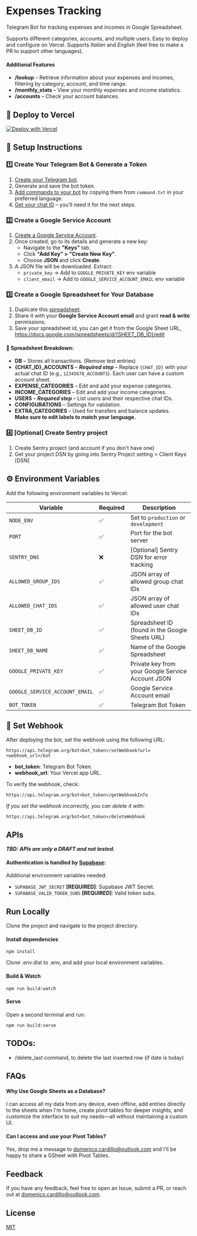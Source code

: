 # Expenses Tracking

Telegram Bot for tracking expenses and incomes in Google Spreadsheet.

Supports different categories, accounts, and multiple users. Easy to deploy and configure on Vercel.
Supports *Italian* and *English* (feel free to make a PR to support other languages).

#### Additional Features
- **/lookup** – Retrieve information about your expenses and incomes, filtering by category, account, and time range.
- **/monthly_stats** – View your monthly expenses and income statistics.
- **/accounts** – Check your account balances.

## 🚀 Deploy to Vercel

[![Deploy with Vercel](https://vercel.com/button)](https://vercel.com/new/clone?repository-url=https%3A%2F%2Fgithub.com%2FDomenicoCardillo%2Fexpenses-tracking&env=NODE_ENV,PORT,SENTRY_DNS,ALLOWED_GROUP_IDS,ALLOWED_CHAT_IDS,SHEET_DB_ID,SHEET_DB_NAME,GOOGLE_PRIVATE_KEY,GOOGLE_SERVICE_ACCOUNT_EMAIL,BOT_TOKEN&project-name=expenses-tracking-bot)

## 🔹 Setup Instructions

### 1️⃣ Create Your Telegram Bot & Generate a Token
1. [Create your Telegram bot](https://core.telegram.org/bots/tutorial#obtain-your-bot-token).
2. Generate and save the bot token.
3. [Add commands to your bot](https://core.telegram.org/bots/tutorial#creating-your-command) by copying them from `command.txt` in your preferred language.
4. [Get your chat ID](https://stackoverflow.com/a/72649378) – you’ll need it for the next steps.


### 2️⃣ Create a Google Service Account
1. [Create a Google Service Account](https://cloud.google.com/iam/docs/service-accounts-create?hl=it#creating).
2. Once created, go to its details and generate a new key:
   - Navigate to the **"Keys"** tab.
   - Click **"Add Key" > "Create New Key"**.
   - Choose **JSON** and click **Create**.
3. A JSON file will be downloaded. Extract:
   - `private_key` → Add to `GOOGLE_PRIVATE_KEY` env variable
   - `client_email` → Add to `GOOGLE_SERVICE_ACCOUNT_EMAIL` env variable

### 3️⃣ Create a Google Spreadsheet for Your Database
1. Duplicate this [spreadsheet](https://docs.google.com/spreadsheets/d/1Zj1h2n2WKjqGinwwyP95C5lf21pC17hA2tV2qMZtL7o/edit?usp=sharing).
2. Share it with your **Google Service Account email** and grant **read & write** permissions.
3. Save your spreadsheet id, you can get it from the Google Sheet URL, https://docs.google.com/spreadsheets/d/{SHEET_DB_ID}/edit

#### 📌 Spreadsheet Breakdown:
- **DB** – Stores all transactions. (Remove test entries)
- **{CHAT_ID}_ACCOUNTS** – ***Required step*** – Replace `{CHAT_ID}` with your actual chat ID (e.g., `12345678_ACCOUNTS`). Each user can have a custom account sheet.
- **EXPENSE_CATEGORIES** – Edit and add your expense categories.
- **INCOME_CATEGORIES** – Edit and add your income categories.
- **USERS** – ***Required step*** – List users and their respective chat IDs.
- **CONFIGURATIONS** – Settings for validation.
- **EXTRA_CATEGORIES** – Used for transfers and balance updates.  
  **Make sure to edit labels to match your language.**

### 4️⃣ [Optional] Create Sentry project
1. Create Sentry project (and account if you don't have one)
2. Get your project DSN by going into Sentry Project setting > Client Keys [DSN]

## ⚙️ Environment Variables  
Add the following environment variables to Vercel:

| Variable                        | Required | Description                                                                                         |
|---------------------------------|----------|-----------------------------------------------------------------------------------------------------|
| `NODE_ENV`                      | ✅       | Set to `production` or `development`                                                                |
| `PORT`                          | ✅       | Port for the bot server                                                                             |
| `SENTRY_DNS`                    | ❌       | [Optional] Sentry DSN for error tracking                                                            |
| `ALLOWED_GROUP_IDS`             | ✅       | JSON array of allowed group chat IDs                                                                |
| `ALLOWED_CHAT_IDS`              | ✅       | JSON array of allowed user chat IDs                                                                 |
| `SHEET_DB_ID`                   | ✅       | Spreadsheet ID (found in the Google Sheets URL)                                                     |
| `SHEET_DB_NAME`                 | ✅       | Name of the Google Spreadsheet                                                                      |
| `GOOGLE_PRIVATE_KEY`            | ✅       | Private key from your Google Service Account JSON                                                   |
| `GOOGLE_SERVICE_ACCOUNT_EMAIL`  | ✅       | Google Service Account email                                                                        |
| `BOT_TOKEN`                     | ✅       | Telegram Bot Token                                                                                  |

## 📅 Set Webhook
After deploying the bot, set the webhook using the following URL:

```
https://api.telegram.org/bot<bot_token>/setWebhook?url=<webhook_url>/bot
```

- **bot_token**: Telegram Bot Token.
- **webhook_url**: Your Vercel app URL.

To verify the webhook, check:

```
https://api.telegram.org/bot<bot_token>/getWebhookInfo
```

*If you set the webhook incorrectly, you can delete it with:*
```
https://api.telegram.org/bot<bot_token>/deleteWebhook
```

## APIs

***TBD: APIs are only a DRAFT and not tested.***

#### Authentication is handled by [Supabase](https://supabase.com/):

Additional environment variables needed:
- `SUPABASE_JWT_SECRET` **[REQUIRED]**: Supabase JWT Secret.
- `SUPABASE_VALID_TOKEN_SUBS` **[REQUIRED]**: Valid token subs.

## Run Locally
Clone the project and navigate to the project directory.

#### Install dependencies  
```
npm install
```

Clone .env.dist to .env, and add your local environment variables.

#### Build & Watch
```
npm run build:watch
```

#### Serve
Open a second terminal and run:
```
npm run build:serve
```

## TODOs:
- /delete_last command, to delete the last inserted row (if date is today)

## FAQs
#### Why Use Google Sheets as a Database?
I can access all my data from any device, even offline, add entries directly to the sheets when I'm home, create pivot tables for deeper insights, and customize the interface to suit my needs—all without maintaining a custom UI.

#### Can I access and use your Pivot Tables?
Yes, drop me a message to [domenico.cardillo@outlook.com](mailto:domenico.cardillo@outlook.com) and I'll be happy to share a GSheet with Pivot Tables.

## Feedback
If you have any feedback, feel free to open an Issue, submit a PR, or reach out at [domenico.cardillo@outlook.com](mailto:domenico.cardillo@outlook.com).

## License
[MIT](https://choosealicense.com/licenses/mit/)
